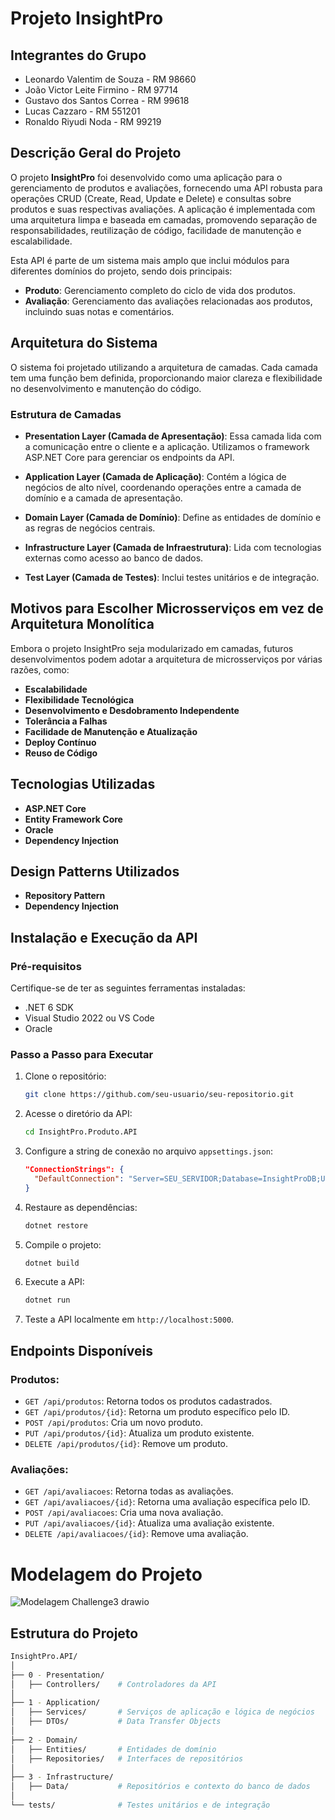 # Projeto InsightPro

## Integrantes do Grupo
- Leonardo Valentim de Souza - RM 98660
- João Victor Leite Firmino - RM 97714
- Gustavo dos Santos Correa - RM 99618
- Lucas Cazzaro - RM 551201
- Ronaldo Riyudi Noda - RM 99219

## Descrição Geral do Projeto
O projeto **InsightPro** foi desenvolvido como uma aplicação para o gerenciamento de produtos e avaliações, fornecendo uma API robusta para operações CRUD (Create, Read, Update e Delete) e consultas sobre produtos e suas respectivas avaliações. A aplicação é implementada com uma arquitetura limpa e baseada em camadas, promovendo separação de responsabilidades, reutilização de código, facilidade de manutenção e escalabilidade.

Esta API é parte de um sistema mais amplo que inclui módulos para diferentes domínios do projeto, sendo dois principais:

- **Produto**: Gerenciamento completo do ciclo de vida dos produtos.
- **Avaliação**: Gerenciamento das avaliações relacionadas aos produtos, incluindo suas notas e comentários.

## Arquitetura do Sistema
O sistema foi projetado utilizando a arquitetura de camadas. Cada camada tem uma função bem definida, proporcionando maior clareza e flexibilidade no desenvolvimento e manutenção do código.

### Estrutura de Camadas

- **Presentation Layer (Camada de Apresentação)**: Essa camada lida com a comunicação entre o cliente e a aplicação. Utilizamos o framework ASP.NET Core para gerenciar os endpoints da API.

- **Application Layer (Camada de Aplicação)**: Contém a lógica de negócios de alto nível, coordenando operações entre a camada de domínio e a camada de apresentação.

- **Domain Layer (Camada de Domínio)**: Define as entidades de domínio e as regras de negócios centrais.

- **Infrastructure Layer (Camada de Infraestrutura)**: Lida com tecnologias externas como acesso ao banco de dados.

- **Test Layer (Camada de Testes)**: Inclui testes unitários e de integração.

## Motivos para Escolher Microsserviços em vez de Arquitetura Monolítica
Embora o projeto InsightPro seja modularizado em camadas, futuros desenvolvimentos podem adotar a arquitetura de microsserviços por várias razões, como:

- **Escalabilidade**
- **Flexibilidade Tecnológica**
- **Desenvolvimento e Desdobramento Independente**
- **Tolerância a Falhas**
- **Facilidade de Manutenção e Atualização**
- **Deploy Contínuo**
- **Reuso de Código**

## Tecnologias Utilizadas
- **ASP.NET Core**
- **Entity Framework Core**
- **Oracle**
- **Dependency Injection**

## Design Patterns Utilizados
- **Repository Pattern**
- **Dependency Injection**

## Instalação e Execução da API

### Pré-requisitos
Certifique-se de ter as seguintes ferramentas instaladas:
- .NET 6 SDK
- Visual Studio 2022 ou VS Code
- Oracle

### Passo a Passo para Executar

1. Clone o repositório:
    ```bash
    git clone https://github.com/seu-usuario/seu-repositorio.git
    ```

2. Acesse o diretório da API:
    ```bash
    cd InsightPro.Produto.API
    ```

3. Configure a string de conexão no arquivo `appsettings.json`:
    ```json
    "ConnectionStrings": {
      "DefaultConnection": "Server=SEU_SERVIDOR;Database=InsightProDB;User Id=seu_usuario;Password=sua_senha;"
    }
    ```

4. Restaure as dependências:
    ```bash
    dotnet restore
    ```

5. Compile o projeto:
    ```bash
    dotnet build
    ```

6. Execute a API:
    ```bash
    dotnet run
    ```

7. Teste a API localmente em `http://localhost:5000`.

## Endpoints Disponíveis

### Produtos:
- `GET /api/produtos`: Retorna todos os produtos cadastrados.
- `GET /api/produtos/{id}`: Retorna um produto específico pelo ID.
- `POST /api/produtos`: Cria um novo produto.
- `PUT /api/produtos/{id}`: Atualiza um produto existente.
- `DELETE /api/produtos/{id}`: Remove um produto.

### Avaliações:
- `GET /api/avaliacoes`: Retorna todas as avaliações.
- `GET /api/avaliacoes/{id}`: Retorna uma avaliação específica pelo ID.
- `POST /api/avaliacoes`: Cria uma nova avaliação.
- `PUT /api/avaliacoes/{id}`: Atualiza uma avaliação existente.
- `DELETE /api/avaliacoes/{id}`: Remove uma avaliação.

# Modelagem do Projeto

![Modelagem Challenge3 drawio](https://github.com/user-attachments/assets/e754ba3a-3c76-4f6b-83f7-df8509a7bfd8)

## Estrutura do Projeto
```bash
InsightPro.API/
│
├── 0 - Presentation/
│   ├── Controllers/    # Controladores da API
│
├── 1 - Application/
│   ├── Services/       # Serviços de aplicação e lógica de negócios
│   ├── DTOs/           # Data Transfer Objects
│
├── 2 - Domain/
│   ├── Entities/       # Entidades de domínio
│   ├── Repositories/   # Interfaces de repositórios
│
├── 3 - Infrastructure/
│   ├── Data/           # Repositórios e contexto do banco de dados
│
└── tests/              # Testes unitários e de integração
